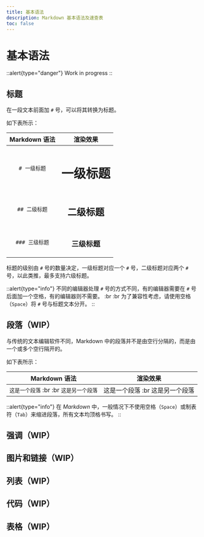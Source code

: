 ```yaml
---
title: 基本语法
description: Markdown 基本语法及速查表
toc: false
---
```


# 基本语法

::alert{type="danger"}
Work in progress
::

## 标题

在一段文本前面加 `#` 号，可以将其转换为标题。

如下表所示：

| Markdown 语法  |     渲染效果      |
| :------------: | :---------------: |
|  `# 一级标题`  | <h1>一级标题</h1> |
| `## 二级标题`  | <h2>二级标题</h2> |
| `### 三级标题` | <h3>三级标题</h3> |

标题的级别由 `#` 号的数量决定，一级标题对应一个 `#` 号，二级标题对应两个 `#` 号，以此类推，最多支持六级标题。

::alert{type="info"}
不同的编辑器处理 `#` 号的方式不同，有的编辑器需要在 `#` 号后面加一个空格，有的编辑器则不需要。 :br
:br
为了兼容性考虑，请使用空格（`Space`）将 `#` 号与标题文本分开。
::


## 段落（WIP）

与传统的文本编辑软件不同，Markdown 中的段落并不是由空行分隔的，而是由一个或多个空行隔开的。

如下表所示：

|              Markdown 语法              |            渲染效果             |
| :-------------------------------------: | :-----------------------------: |
| `这是一个段落` :br :br `这是另一个段落` | 这是一个段落 :br 这是另一个段落 |

::alert{type="info"}
在 *Markdown* 中，一般情况下不使用空格（`Space`）或制表符（`Tab`）来缩进段落，所有文本均顶格书写。
::


## 强调（WIP）


## 图片和链接（WIP）


## 列表（WIP）


## 代码（WIP）


## 表格（WIP）

